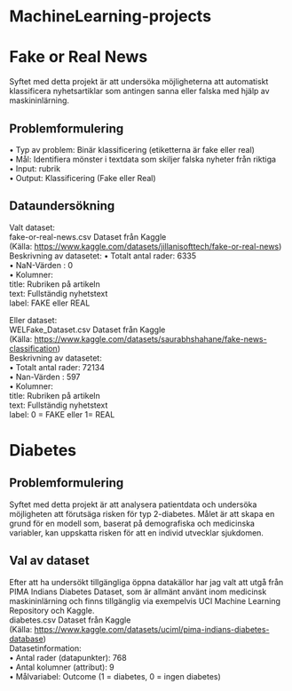 # MachineLearning-projects
# Fake or Real News
Syftet med detta projekt är att undersöka möjligheterna att automatiskt klassificera nyhetsartiklar som antingen sanna eller falska med hjälp av maskininlärning.
## Problemformulering
•	Typ av problem: Binär klassificering (etiketterna är fake eller real)  
•	Mål: Identifiera mönster i textdata som skiljer falska nyheter från riktiga  
•	Input: rubrik  
•	Output: Klassificering (Fake eller Real)
## Dataundersökning
Valt dataset:  
fake-or-real-news.csv Dataset från Kaggle  
(Källa: https://www.kaggle.com/datasets/jillanisofttech/fake-or-real-news)  
Beskrivning av datasetet:
•	Totalt antal rader: 6335  
•	NaN-Värden : 0  
•   Kolumner:  
         title: Rubriken på artikeln  
         text: Fullständig nyhetstext  
         label: FAKE eller REAL    

Eller dataset:    
WELFake_Dataset.csv Dataset från Kaggle  
(Källa: https://www.kaggle.com/datasets/saurabhshahane/fake-news-classification)  
Beskrivning av datasetet:  
•	Totalt antal rader: 72134   
•	Nan-Värden : 597  
•	Kolumner:  
         title: Rubriken på artikeln  
         text: Fullständig nyhetstext  
         label: 0 = FAKE eller 1= REAL  
# Diabetes
## Problemformulering
Syftet med detta projekt är att analysera patientdata och undersöka möjligheten att förutsäga risken för typ 2-diabetes. Målet är att skapa en grund för en modell som, baserat på demografiska och medicinska variabler, kan uppskatta risken för att en individ utvecklar sjukdomen.
## Val av dataset
Efter att ha undersökt tillgängliga öppna datakällor har jag valt att utgå från PIMA Indians Diabetes Dataset, som är allmänt använt inom medicinsk maskininlärning och finns tillgänglig via exempelvis UCI Machine Learning Repository och Kaggle.  
diabetes.csv Dataset från Kaggle  
(Källa: https://www.kaggle.com/datasets/uciml/pima-indians-diabetes-database)  
Datasetinformation:  
•	Antal rader (datapunkter): 768  
•	Antal kolumner (attribut): 9  
•	Målvariabel: Outcome (1 = diabetes, 0 = ingen diabetes)
